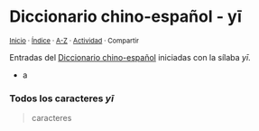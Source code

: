 # Diccionario chino-español - yī
<sup>[Inicio](../index.md) · [Índice](../indices/chino-espanol.md) · [A-Z](../indices/alfabetico.md) · [Actividad](../indices/actividad.md) · Compartir</sup>

Entradas del [Diccionario chino-español](../indices/chino-espanol.md) iniciadas con la sílaba _yī_.

* a

### Todos los caracteres _yī_

> caracteres
